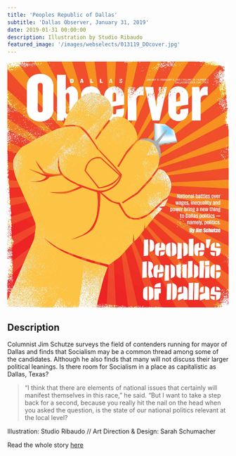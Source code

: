 ```yaml
---
title: 'Peoples Republic of Dallas'
subtitle: 'Dallas Observer, January 31, 2019'
date: 2019-01-31 00:00:00
description: Illustration by Studio Ribaudo
featured_image: '/images/webselects/013119_DOcover.jpg'
---
```


![](/images/webselects/013119_DOcover.jpg)

## Description

Columnist Jim Schutze surveys the field of contenders running for mayor of Dallas and finds that Socialism may be a common thread among some of the candidates. Although he also finds that many will not discuss their larger political leanings. Is there room for Socialism in a place as capitalistic as Dallas, Texas?

> “I think that there are elements of national issues that certainly will manifest themselves in this race,” he said. “But I want to take a step back for a second, because you really hit the nail on the head when you asked the question, is the state of our national politics relevant at the local level?

Illustration: Studio Ribaudo // Art Direction & Design: Sarah Schumacher

Read the whole story [here](https://www.dallasobserver.com/news/dysfunction-in-washington-gives-dallas-mayoral-race-added-importance-11535170)